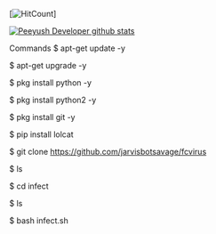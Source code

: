 [![HitCount](http://hits.dwyl.com/jarvisbotsavage/fcvirus.svg)]

[![Peeyush Developer github stats](https://github-readme-stats.vercel.app/api?username=jarvisbotsavage)](https://github.com/jarvisbotsavage/github-readme-stats)

Commands
$ apt-get update -y

$ apt-get upgrade -y

$ pkg install python -y 

$ pkg install python2 -y

$ pkg install git -y

$ pip install lolcat

$ git clone https://github.com/jarvisbotsavage/fcvirus

$ ls

$ cd infect

$ ls

$ bash infect.sh
